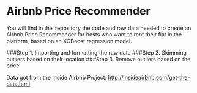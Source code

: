 # Airbnb Price Recommender

You will find in this repository the code and raw data needed to create an Airbnb Price Recommender for hosts who want to rent their flat in the platform, based on an XGBoost regression model.

###Step 1. Importing and formatting the raw data
###Step 2. Skimming outliers based on their location
###Step 3. Remove outliers based on the price


Data got from the Inside Airbnb Project:
http://insideairbnb.com/get-the-data.html
